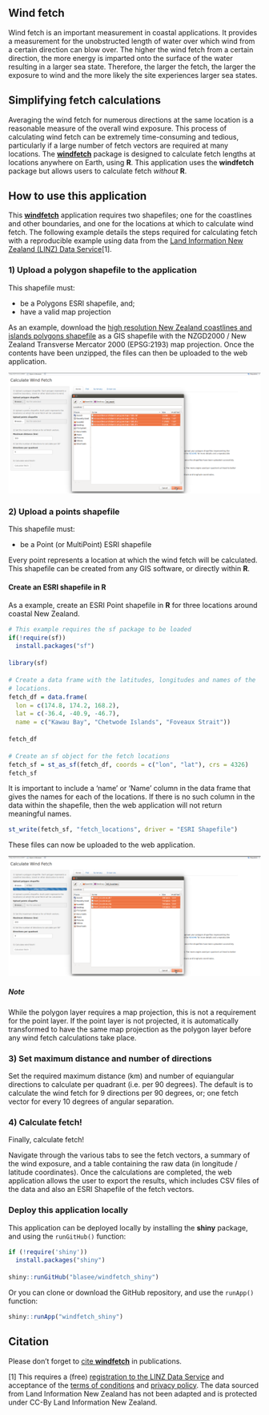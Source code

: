 ## Wind fetch

Wind fetch is an important measurement in coastal applications. It
provides a measurement for the unobstructed length of water over which
wind from a certain direction can blow over. The higher the wind fetch
from a certain direction, the more energy is imparted onto the surface
of the water resulting in a larger sea state. Therefore, the larger the
fetch, the larger the exposure to wind and the more likely the site
experiences larger sea states.

## Simplifying fetch calculations

Averaging the wind fetch for numerous directions at the same location is
a reasonable measure of the overall wind exposure. This process of
calculating wind fetch can be extremely time-consuming and tedious,
particularly if a large number of fetch vectors are required at many
locations. The [**windfetch**](https://github.com/blasee/windfetch)
package is designed to calculate fetch lengths at locations anywhere on
Earth, using **R**. This application uses the **windfetch** package but
allows users to calculate fetch *without* **R**.

## How to use this application

This [**windfetch**](https://github.com/blasee/windfetch) application
requires two shapefiles; one for the coastlines and other boundaries,
and one for the locations at which to calculate wind fetch. The
following example details the steps required for calculating fetch with
a reproducible example using data from the [Land Information New Zealand
(LINZ) Data Service](https://data.linz.govt.nz/)[1].

### 1) Upload a polygon shapefile to the application

This shapefile must:

-   be a Polygons ESRI shapefile, and;
-   have a valid map projection

As an example, download the [high resolution New Zealand coastlines and
islands polygons
shapefile](https://data.linz.govt.nz/layer/1153-nz-coastlines-and-islands-polygons-topo-150k/)
as a GIS shapefile with the NZGD2000 / New Zealand Transverse Mercator
2000 (EPSG:2193) map projection. Once the contents have been unzipped,
the files can then be uploaded to the web application.

![](./figures/upload_poly.png)

### 2) Upload a points shapefile

This shapefile must:

-   be a Point (or MultiPoint) ESRI shapefile

Every point represents a location at which the wind fetch will be
calculated. This shapefile can be created from any GIS software, or
directly within **R**.

#### Create an ESRI shapefile in **R**

As a example, create an ESRI Point shapefile in **R** for three
locations around coastal New Zealand.

``` r
# This example requires the sf package to be loaded
if(!require(sf))
  install.packages("sf")

library(sf)

# Create a data frame with the latitudes, longitudes and names of the
# locations.
fetch_df = data.frame(
  lon = c(174.8, 174.2, 168.2),
  lat = c(-36.4, -40.9, -46.7),
  name = c("Kawau Bay", "Chetwode Islands", "Foveaux Strait"))

fetch_df

# Create an sf object for the fetch locations
fetch_sf = st_as_sf(fetch_df, coords = c("lon", "lat"), crs = 4326)
fetch_sf
```

It is important to include a ‘name’ or ‘Name’ column in the data frame
that gives the names for each of the locations. If there is no such
column in the data within the shapefile, then the web application will
not return meaningful names.

``` r
st_write(fetch_sf, "fetch_locations", driver = "ESRI Shapefile")
```

These files can now be uploaded to the web application.

![](./figures/upload_point.png)

##### Note

While the polygon layer requires a map projection, this is not a
requirement for the point layer. If the point layer is not projected, it
is automatically transformed to have the same map projection as the
polygon layer before any wind fetch calculations take place.

### 3) Set maximum distance and number of directions

Set the required maximum distance (km) and number of equiangular
directions to calculate per quadrant (i.e. per 90 degrees). The default
is to calculate the wind fetch for 9 directions per 90 degrees, or; one
fetch vector for every 10 degrees of angular separation.

### 4) Calculate fetch!

Finally, calculate fetch!

Navigate through the various tabs to see the fetch vectors, a summary of
the wind exposure, and a table containing the raw data (in longitude /
latitude coordinates). Once the calculations are completed, the web
application allows the user to export the results, which includes CSV
files of the data and also an ESRI Shapefile of the fetch vectors.

### Deploy this application locally

This application can be deployed locally by installing the **shiny**
package, and using the `runGitHub()` function:

``` r
if (!require('shiny')) 
  install.packages("shiny")

shiny::runGitHub("blasee/windfetch_shiny")
```

Or you can clone or download the GitHub repository, and use the
`runApp()` function:

``` r
shiny::runApp("windfetch_shiny")
```

## Citation

Please don’t forget to [cite
**windfetch**](http://hdl.handle.net/102.100.100/421787?index=1) in
publications.

[1] This requires a (free) [registration to the LINZ Data
Service](https://data.linz.govt.nz/accounts/register/) and acceptance of
the [terms of conditions](https://data.linz.govt.nz/terms-of-use/) and
[privacy policy](https://data.linz.govt.nz/privacy-policy/). The data
sourced from Land Information New Zealand has not been adapted and is
protected under CC-By Land Information New Zealand.
